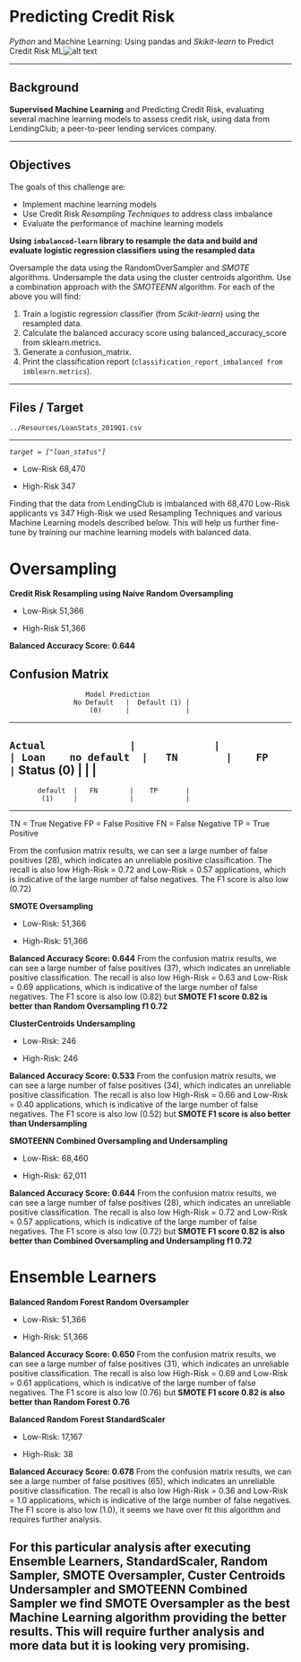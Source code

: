 # Predicting Credit Risk
*Python* and Machine Learning: Using pandas and *Skikit-learn* to Predict Credit Risk
ML![alt text](https://thumbs.dreamstime.com/b/machine-learning-vector-banner-word-line-icon-machine-learning-vector-banner-word-line-icon-vector-background-117806401.jpg)
***
## Background
**Supervised Machine Learning** and Predicting Credit Risk, evaluating several machine learning models to assess credit risk, using data from LendingClub; a peer-to-peer lending services company.
***
## Objectives
The goals of this challenge are:

- Implement machine learning models
- Use Credit Risk *Resampling Techniques* to address class imbalance
- Evaluate the performance of machine learning models

**Using `imbalanced-learn` library to resample the data and build and evaluate logistic regression classifiers using the resampled data**

Oversample the data using the RandomOverSampler and *SMOTE* algorithms.
Undersample the data using the cluster centroids algorithm.
Use a combination approach with the *SMOTEENN* algorithm.
For each of the above you will find:

1. Train a logistic regression classifier (from *Scikit-learn*) using the resampled data.
2. Calculate the balanced accuracy score using balanced_accuracy_score from sklearn.metrics.
3. Generate a confusion_matrix.
4. Print the classification report (`classification_report_imbalanced from imblearn.metrics`).
___
## Files / Target
`../Resources/LoanStats_2019Q1.csv`
___
*`target = ["loan_status"]`*
+ Low-Risk  68,470
- High-Risk    347

Finding that the data from LendingClub is imbalanced with 68,470 Low-Risk applicants vs 347 High-Risk we used Resampling Techniques and various Machine Learning models described below. This will help us further fine-tune by training our machine learning models with balanced data. 

# Oversampling
**Credit Risk Resampling using Naive Random Oversampling**
+ Low-Risk  51,366
- High-Risk 51,366

**Balanced Accuracy Score: 0.644**

## Confusion Matrix
                       Model Prediction 
                    No Default   |  Default (1) |
                        (0)      |              |
---
`Actual              |             |             |
Loan    no default  |   TN        |    FP       |`
Status      (0)     |             |             |
---
           default  |   FN        |    TP       |
            (1)     |             |             |
---
TN = True Negative
FP = False Positive
FN = False Negative
TP = True Positive

From the confusion matrix results, we can see a large number of false positives (28),  which indicates an unreliable positive classification. The recall is also low High-Risk = 0.72 and Low-Risk = 0.57 applications, which is indicative of the large number of false negatives. The F1 score is also low (0.72)

**SMOTE Oversampling**
+ Low-Risk:  51,366
- High-Risk: 51,366

**Balanced Accuracy Score: 0.644**
From the confusion matrix results, we can see a large number of false positives (37),  which indicates an unreliable positive classification. The recall is also low High-Risk = 0.63 and Low-Risk = 0.69 applications, which is indicative of the large number of false negatives. The F1 score is also low (0.82) but **SMOTE F1 score 0.82  is better than Random Oversampling f1 0.72**

**ClusterCentroids Undersampling**
+ Low-Risk:  246
- High-Risk: 246

**Balanced Accuracy Score: 0.533**
From the confusion matrix results, we can see a large number of false positives (34),  which indicates an unreliable positive classification. The recall is also low High-Risk = 0.66 and Low-Risk = 0.40 applications, which is indicative of the large number of false negatives. The F1 score is also low (0.52) but **SMOTE F1 score is also better than Undersampling**

**SMOTEENN Combined Oversampling and Undersampling**
+ Low-Risk:  68,460
- High-Risk: 62,011

**Balanced Accuracy Score: 0.644**
From the confusion matrix results, we can see a large number of false positives (28),  which indicates an unreliable positive classification. The recall is also low High-Risk = 0.72 and Low-Risk = 0.57 applications, which is indicative of the large number of false negatives. The F1 score is also low (0.72) but **SMOTE F1 score 0.82  is also better than Combined Oversampling and Undersampling f1 0.72**

# Ensemble Learners
**Balanced Random Forest Random Oversampler**
+ Low-Risk:  51,366
- High-Risk: 51,366

**Balanced Accuracy Score: 0.650**
From the confusion matrix results, we can see a large number of false positives (31),  which indicates an unreliable positive classification. The recall is also low High-Risk = 0.69 and Low-Risk = 0.61 applications, which is indicative of the large number of false negatives. The F1 score is also low (0.76) but  **SMOTE F1 score 0.82 is also better than Random Forest 0.76**

**Balanced Random Forest StandardScaler**
+ Low-Risk:  17,167
- High-Risk: 38

**Balanced Accuracy Score: 0.678**
From the confusion matrix results, we can see a large number of false positives (65),  which indicates an unreliable positive classification. The recall is also low High-Risk = 0.36 and Low-Risk = 1.0 applications, which is indicative of the large number of false negatives. The F1 score is also low (1.0), it seems we have over fit this algorithm and requires further analysis.

## For this particular analysis after executing Ensemble Learners, StandardScaler, Random Sampler, SMOTE Oversampler, Custer Centroids Undersampler and SMOTEENN Combined Sampler we find SMOTE Oversampler as the best Machine Learning algorithm providing the better results. This will require further analysis and more data but it is looking very promising. 



